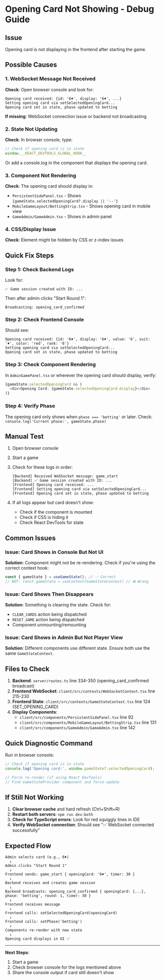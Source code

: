 # Opening Card Not Showing - Debug Guide

## Issue
Opening card is not displaying in the frontend after starting the game.

## Possible Causes

### 1. WebSocket Message Not Received
**Check**: Open browser console and look for:
```
Opening card received: {id: '6♦', display: '6♦', ...}
Setting opening card via setSelectedOpeningCard...
Opening card set in state, phase updated to betting
```

**If missing**: WebSocket connection issue or backend not broadcasting

### 2. State Not Updating
**Check**: In browser console, type:
```javascript
// Check if opening card is in state
window.__REACT_DEVTOOLS_GLOBAL_HOOK__
```

Or add a console.log in the component that displays the opening card.

### 3. Component Not Rendering
**Check**: The opening card should display in:
- `PersistentSidePanel.tsx` - Shows `{gameState.selectedOpeningCard?.display || '--'}`
- `MobileGameLayout/BettingStrip.tsx` - Shows opening card in mobile view
- `GameAdmin/GameAdmin.tsx` - Shows in admin panel

### 4. CSS/Display Issue
**Check**: Element might be hidden by CSS or z-index issues

## Quick Fix Steps

### Step 1: Check Backend Logs
Look for:
```
✅ Game session created with ID: ...
```

Then after admin clicks "Start Round 1":
```
Broadcasting: opening_card_confirmed
```

### Step 2: Check Frontend Console
Should see:
```
Opening card received: {id: '6♦', display: '6♦', value: '6', suit: '♦', color: 'red', rank: '6'}
Setting opening card via setSelectedOpeningCard...
Opening card set in state, phase updated to betting
```

### Step 3: Check Component Rendering
In `AdminGamePanel.tsx` or wherever the opening card should display, verify:
```typescript
{gameState.selectedOpeningCard && (
  <div>Opening Card: {gameState.selectedOpeningCard.display}</div>
)}
```

### Step 4: Verify Phase
The opening card only shows when `phase === 'betting'` or later.
Check: `console.log('Current phase:', gameState.phase)`

## Manual Test

1. Open browser console
2. Start a game
3. Check for these logs in order:
   ```
   [Backend] Received WebSocket message: game_start
   [Backend] ✅ Game session created with ID: ...
   [Frontend] Opening card received: ...
   [Frontend] Setting opening card via setSelectedOpeningCard...
   [Frontend] Opening card set in state, phase updated to betting
   ```

4. If all logs appear but card doesn't show:
   - Check if the component is mounted
   - Check if CSS is hiding it
   - Check React DevTools for state

## Common Issues

### Issue: Card Shows in Console But Not UI
**Solution**: Component might not be re-rendering. Check if you're using the correct context hook:
```typescript
const { gameState } = useGameState(); // ✅ Correct
// NOT: const gameState = useContext(GameStateContext) // ❌ Wrong
```

### Issue: Card Shows Then Disappears
**Solution**: Something is clearing the state. Check for:
- `CLEAR_CARDS` action being dispatched
- `RESET_GAME` action being dispatched
- Component unmounting/remounting

### Issue: Card Shows in Admin But Not Player View
**Solution**: Different components use different state. Ensure both use the same `GameStateContext`.

## Files to Check

1. **Backend**: `server/routes.ts` line 334-350 (opening_card_confirmed broadcast)
2. **Frontend WebSocket**: `client/src/contexts/WebSocketContext.tsx` line 215-230
3. **Frontend State**: `client/src/contexts/GameStateContext.tsx` line 124 (SET_OPENING_CARD)
4. **Display Components**:
   - `client/src/components/PersistentSidePanel.tsx` line 92
   - `client/src/components/MobileGameLayout/BettingStrip.tsx` line 131
   - `client/src/components/GameAdmin/GameAdmin.tsx` line 142

## Quick Diagnostic Command

Run in browser console:
```javascript
// Check if opening card is in state
console.log('Opening card:', window.gameState?.selectedOpeningCard);

// Force re-render (if using React DevTools)
// Find GameStateProvider component and force update
```

## If Still Not Working

1. **Clear browser cache** and hard refresh (Ctrl+Shift+R)
2. **Restart both servers**: `npm run dev:both`
3. **Check for TypeScript errors**: Look for red squiggly lines in IDE
4. **Verify WebSocket connection**: Should see "✅ WebSocket connected successfully"

## Expected Flow

```
Admin selects card (e.g., 6♦)
  ↓
Admin clicks "Start Round 1"
  ↓
Frontend sends: game_start { openingCard: '6♦', timer: 30 }
  ↓
Backend receives and creates game session
  ↓
Backend broadcasts: opening_card_confirmed { openingCard: {...}, phase: 'betting', round: 1, timer: 30 }
  ↓
Frontend receives message
  ↓
Frontend calls: setSelectedOpeningCard(openingCard)
  ↓
Frontend calls: setPhase('betting')
  ↓
Components re-render with new state
  ↓
Opening card displays in UI ✅
```

---

**Next Steps**: 
1. Start a game
2. Check browser console for the logs mentioned above
3. Share the console output if card still doesn't show
